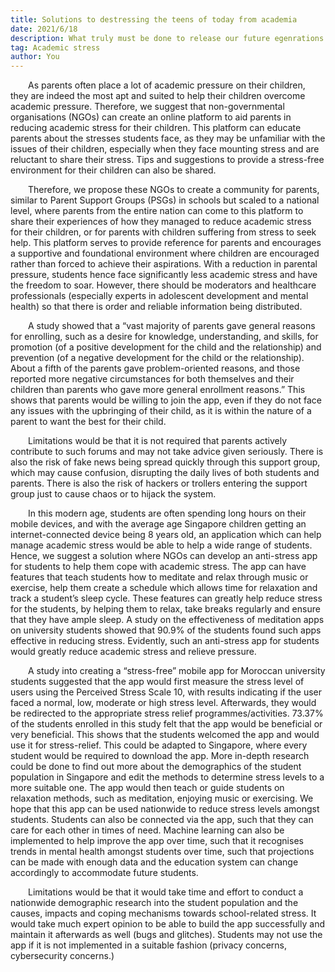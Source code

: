 ```yaml
---
title: Solutions to destressing the teens of today from academia
date: 2021/6/18
description: What truly must be done to release our future egenrations from their academia?
tag: Academic stress
author: You
---
```


&emsp;&emsp;As parents often place a lot of academic pressure on their children, they are indeed the most apt and suited to help their children overcome academic pressure. Therefore, we suggest that non-governmental organisations (NGOs) can create an online platform to aid parents in reducing academic stress for their children. This platform can educate parents about the stresses students face, as they may be unfamiliar with the issues of their children, especially when they face mounting stress and are reluctant to share their stress. Tips and suggestions to provide a stress-free environment for their children can also be shared.

&emsp;&emsp;Therefore, we propose these NGOs to create a community for parents, similar to Parent Support Groups (PSGs) in schools but scaled to a national level, where parents from the entire nation can come to this platform to share their experiences of how they managed to reduce academic stress for their children, or for parents with children suffering from stress to seek help. This platform serves to provide reference for parents and encourages a supportive and foundational environment where children are encouraged rather than forced to achieve their aspirations. With a reduction in parental pressure, students hence face significantly less academic stress and have the freedom to soar. However, there should be moderators and healthcare professionals (especially experts in adolescent development and mental health) so that there is order and reliable information being distributed.

&emsp;&emsp;A study showed that a “vast majority of parents gave general reasons for enrolling, such as a desire for knowledge, understanding, and skills, for promotion (of a positive development for the child and the relationship) and prevention (of a negative development for the child or the relationship). About a fifth of the parents gave problem-oriented reasons, and those reported more negative circumstances for both themselves and their children than parents who gave more general enrollment reasons.” This shows that parents would be willing to join the app, even if they do not face any issues with the upbringing of their child, as it is within the nature of a parent to want the best for their child.

&emsp;&emsp;Limitations would be that it is not required that parents actively contribute to such forums and may not take advice given seriously. There is also the risk of fake news being spread quickly through this support group, which may cause confusion, disrupting the daily lives of both students and parents. There is also the risk of hackers or trollers entering the support group just to cause chaos or to hijack the system.

&emsp;&emsp;In this modern age, students are often spending long hours on their mobile devices, and with the average age Singapore children getting an internet-connected device being 8 years old, an application which can help manage academic stress would be able to help a wide range of students. Hence, we suggest a solution where NGOs can develop an anti-stress app for students to help them cope with academic stress. The app can have features that teach students how to meditate and relax through music or exercise, help them create a schedule which allows time for relaxation and track a student’s sleep cycle. These features can greatly help reduce stress for the students, by helping them to relax, take breaks regularly and ensure that they have ample sleep. A study on the effectiveness of meditation apps on university students showed that 90.9% of the students found such apps effective in reducing stress. Evidently, such an anti-stress app for students would greatly reduce academic stress and relieve pressure.

&emsp;&emsp;A study into creating a “stress-free” mobile app for Moroccan university students suggested that the app would first measure the stress level of users using the Perceived Stress Scale 10, with results indicating if the user faced a normal, low, moderate or high stress level. Afterwards, they would be redirected to the appropriate stress relief programmes/activities. 73.37% of the students enrolled in this study felt that the app would be beneficial or very beneficial. This shows that the students welcomed the app and would use it for stress-relief. This could be adapted to Singapore, where every student would be required to download the app. More in-depth research could be done to find out more about the demographics of the student population in Singapore and edit the methods to determine stress levels to a more suitable one. The app would then teach or guide students on relaxation methods, such as meditation, enjoying music or exercising. We hope that this app can be used nationwide to reduce stress levels amongst students. Students can also be connected via the app, such that they can care for each other in times of need. Machine learning can also be implemented to help improve the app over time, such that it recognises trends in mental health amongst students over time, such that projections can be made with enough data and the education system can change accordingly to accommodate future students.

&emsp;&emsp;Limitations would be that it would take time and effort to conduct a nationwide demographic research into the student population and the causes, impacts and coping mechanisms towards school-related stress. It would take much expert opinion to be able to build the app successfully and maintain it afterwards as well (bugs and glitches). Students may not use the app if it is not implemented in a suitable fashion (privacy concerns, cybersecurity concerns.)
